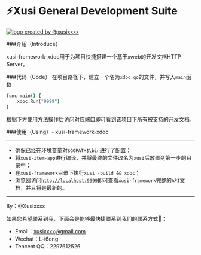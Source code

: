 # ⚡️Xusi General Development Suite

 <a href="https://github.com/Xusixxxx/Xusi"><img align="center" style="margin-right:20px;" src="http://przimj0kd.bkt.clouddn.com/logo-framework.png?e=1560849204&token=KTrMT_fnULmylWtMq0WH4htHUN74vKGMcbY1X_j-:lxR5SHgwPSNZ0XPpfYGPJyO7-8g" title="logo created by @xusixxxx" /></a>

###介绍（Introduce）
 
 xusi-framework-xdoc用于为项目快捷搭建一个基于xweb的开发文档HTTP Server。

###代码（Code）
在项目路径下，建立一个名为`xdoc.go`的文件，并写入`main`函数：
```sh
func main() {
    xdoc.Run("9999")
}
```
根据下方使用方法操作后访问对应端口即可看到该项目下所有被支持的开发文档。

###使用（Using）- xusi-framework-xdoc
****
 - 确保已经在环境变量对`$GOPATH$\bin`进行了配置；
 - 将`xusi-item-app`进行编译，并将最终的文件改名为`xusi`后放置到第一步的目录中；
 - 在`xusi-framework`目录下执行`xusi -build && xdoc`；
 - 浏览器访问[`http://localhost:9999`](http://localhost:9999)即可查看`xusi-framework`完整的`API`文档，并且将是最新的。
 
****

By：@Xusixxxx

如果您希望联系到我，下面会是能够最快捷联系到我们的联系方式💖：

 - Email：xusixxxx@gmail.com
 - Wechat：L-i6ong
 - Tencent QQ：2297612526